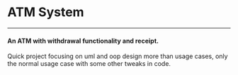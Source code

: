 # ATM System
---
#### An ATM  with withdrawal functionality and receipt.
Quick project focusing on uml and oop design more than usage cases, only the normal usage case with some other tweaks in code.




